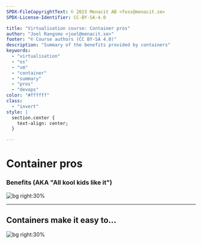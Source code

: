 ```yaml
---
SPDX-FileCopyrightText: © 2023 Menacit AB <foss@menacit.se>
SPDX-License-Identifier: CC-BY-SA-4.0

title: "Virtualisation course: Container pros"
author: "Joel Rangsmo <joel@menacit.se>"
footer: "© Course authors (CC BY-SA 4.0)"
description: "Summary of the benefits provided by containers"
keywords:
  - "virtualisation"
  - "os"
  - "vm"
  - "container"
  - "summary"
  - "pros"
  - "devops"
color: "#ffffff"
class:
  - "invert"
style: |
  section.center {
    text-align: center;
  }

---
```

<!-- _footer: "%ATTRIBUTION_PREFIX% Pedro Ribeiro Simões (CC BY 2.0)" -->
# Container pros
### Benefits (AKA "All kool kids like it")

![bg right:30%](images/26-sculpture.jpg)

---
<!-- _footer: "%ATTRIBUTION_PREFIX% Mathias Appel (CC0 1.0)" -->
## Containers make it easy to...

![bg right:30%](images/26-red_panda.jpg)
